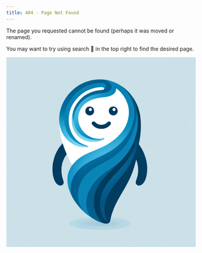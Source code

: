```yaml
---
title: 404 - Page Not Found
---
```


The page you requested cannot be found (perhaps it was moved or renamed).

You may want to try using search 🔎 in the top right to find the desired page.

![Error code - 404](static/images/swirl-mascot-1000.png)
